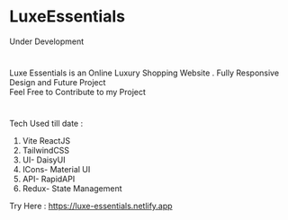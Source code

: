 # LuxeEssentials
Under Development
# 
Luxe Essentials is an Online Luxury Shopping Website . Fully Responsive Design and Future Project          
Feel Free to Contribute to my Project
# 

Tech Used till date :      
1. Vite ReactJS      
2. TailwindCSS       
3. UI- DaisyUI      
4. ICons- Material UI     
5. API- RapidAPI
6. Redux- State Management     

Try Here : https://luxe-essentials.netlify.app
